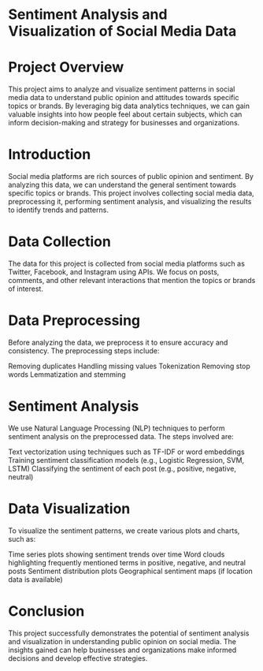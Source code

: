 # Sentiment Analysis and Visualization of Social Media Data
# Project Overview
This project aims to analyze and visualize sentiment patterns in social media data to understand public opinion and attitudes towards specific topics or brands. By leveraging big data analytics techniques, we can gain valuable insights into how people feel about certain subjects, which can inform decision-making and strategy for businesses and organizations.

# Introduction
Social media platforms are rich sources of public opinion and sentiment. By analyzing this data, we can understand the general sentiment towards specific topics or brands. This project involves collecting social media data, preprocessing it, performing sentiment analysis, and visualizing the results to identify trends and patterns.

# Data Collection
The data for this project is collected from social media platforms such as Twitter, Facebook, and Instagram using APIs. We focus on posts, comments, and other relevant interactions that mention the topics or brands of interest.

# Data Preprocessing
Before analyzing the data, we preprocess it to ensure accuracy and consistency. The preprocessing steps include:

Removing duplicates
Handling missing values
Tokenization
Removing stop words
Lemmatization and stemming

# Sentiment Analysis
We use Natural Language Processing (NLP) techniques to perform sentiment analysis on the preprocessed data. The steps involved are:

Text vectorization using techniques such as TF-IDF or word embeddings
Training sentiment classification models (e.g., Logistic Regression, SVM, LSTM)
Classifying the sentiment of each post (e.g., positive, negative, neutral)

# Data Visualization
To visualize the sentiment patterns, we create various plots and charts, such as:

Time series plots showing sentiment trends over time
Word clouds highlighting frequently mentioned terms in positive, negative, and neutral posts
Sentiment distribution plots
Geographical sentiment maps (if location data is available)

# Conclusion
This project successfully demonstrates the potential of sentiment analysis and visualization in understanding public opinion on social media. The insights gained can help businesses and organizations make informed decisions and develop effective strategies.
